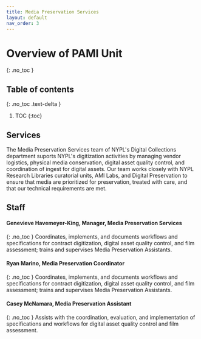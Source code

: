 ```yaml
---
title: Media Preservation Services
layout: default
nav_order: 3
---
```


# Overview of PAMI Unit
{: .no_toc }

## Table of contents
{: .no_toc .text-delta }

1. TOC
{:toc}

## Services
The Media Preservation Services team of NYPL's Digital Collections department suports NYPL's digitization activities by managing vendor logistics, physical media conservation, digital asset quality control, and coordination of ingest for digital assets. Our team works closely with NYPL Research Libraries curatorial units, AMI Labs, and Digital Preservation to ensure that media are prioritized for preservation, treated with care, and that our technical requirements are met.

## Staff
#### Genevieve Havemeyer-King, Manager, Media Preservation Services
{: .no_toc }
Coordinates, implements, and documents workflows and specifications for contract digitization, digital asset quality control, and film assessment; trains and supervises Media Preservation Assistants.

#### Ryan Marino, Media Preservation Coordinator
{: .no_toc }
Coordinates, implements, and documents workflows and specifications for contract digitization, digital asset quality control, and film assessment; trains and supervises Media Preservation Assistants.

#### Casey McNamara, Media Preservation Assistant
{: .no_toc }
Assists with the coordination, evaluation, and implementation of specifications and workflows for digital asset quality control and film assessment.
